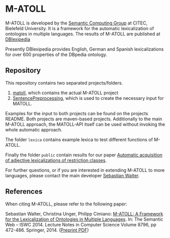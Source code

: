# M-ATOLL


M-ATOLL is developed by the [Semantic Computing Group](http://www.sc.cit-ec.uni-bielefeld.de/en/home) at CITEC, Bielefeld University.
It is a framework for the automatic lexicalization of ontologies in multiple languages. 
The results of M-ATOLL are published at [DBlexipedia](http://dblexipedia.org)

Presently DBlexipedia provides English, German and Spanish lexicalizations for over 600 properties of the DBpedia ontology. 

## Repository
This repository contains two separated projects/folders.

1. 	[matoll](matoll/README.md), which contains the actual M-ATOLL project
2. [SentencePreprocessing](SentencePreprocessing/README.md), which is used to create the necessary input for MATOLL.

Examples for the input to both projects can be found on the projects README. Both projects are maven-based projects. Additionally to the main M-ATOLL approach, the MATOLL-API itself can be used without invoking the whole automatic approach.

The folder `lexica` contains example lexica to test different functions of M-ATOLL.

Finally the folder `public` contain results for our paper [Automatic acquisition of adjective lexicalizations of restriction classes](http://pub.uni-bielefeld.de/publication/2763507).

For further questions, or if you are interested in extending M-ATOLL to more languages, please contact the main developer [Sebastian Walter](http://sebastianwalter.org).


## References 

When citing M-ATOLL, please refer to the following paper:

Sebastian Walter, Christina Unger, Philipp Cimiano: [M-ATOLL: A Framework for the Lexicalization of Ontologies in Multiple Languages](http://link.springer.com/chapter/10.1007/978-3-319-11964-9_30). In: The Semantic Web – ISWC 2014. Lecture Notes in Computer Science Volume 8796, pp 472-486. Springer, 2014. ([Preprint PDF](https://github.com/lidingpku/iswc2014/blob/master/paper/87960464-m-atoll-a-framework-for-the-lexicalization-of-ontologies-in-multiple-languages.pdf?raw=true))




